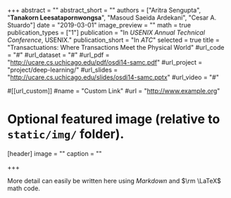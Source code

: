 +++
abstract = ""
abstract_short = ""
authors = ["Aritra Sengupta", "**Tanakorn Leesatapornwongsa**", "Masoud Saeida Ardekani", "Cesar A. Stuardo"]
date = "2019-03-01"
image_preview = ""
math = true
publication_types = ["1"]
publication = "In *USENIX Annual Technical Conference*, USENIX."
publication_short = "In *ATC*"
selected = true
title = "Transactuations: Where Transactions Meet the Physical World"
#url_code = "#"
#url_dataset = "#"
#url_pdf = "http://ucare.cs.uchicago.edu/pdf/osdi14-samc.pdf"
#url_project = "project/deep-learning/"
#url_slides = "http://ucare.cs.uchicago.edu/slides/osdi14-samc.pptx"
#url_video = "#"

#[[url_custom]]
#name = "Custom Link"
#url = "http://www.example.org"

# Optional featured image (relative to `static/img/` folder).
[header]
image = ""
caption = ""

+++

More detail can easily be written here using *Markdown* and $\rm \LaTeX$ math code.

